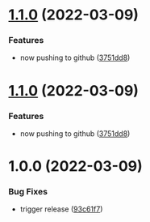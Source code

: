 # [1.1.0](http://bitbucket.org/adaptavistlabs/module-helm-grafana/compare/v1.0.0...v1.1.0) (2022-03-09)


### Features

* now pushing to github ([3751dd8](http://bitbucket.org/adaptavistlabs/module-helm-grafana/commits/3751dd819e9d29b692623b1721b43f08942e0c9d))

# [1.1.0](http://bitbucket.org/adaptavistlabs/module-helm-grafana/compare/v1.0.0...v1.1.0) (2022-03-09)


### Features

* now pushing to github ([3751dd8](http://bitbucket.org/adaptavistlabs/module-helm-grafana/commits/3751dd819e9d29b692623b1721b43f08942e0c9d))

# 1.0.0 (2022-03-09)


### Bug Fixes

* trigger release ([93c61f7](http://bitbucket.org/adaptavistlabs/module-helm-grafana/commits/93c61f71cdadb463502578afbf8c07a265516596))

